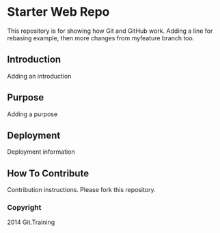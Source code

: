 # Starter Web Repo

This repository is for showing how Git and GitHub work. Adding a line for rebasing example, then more changes from myfeature branch too.

## Introduction

Adding an introduction

## Purpose

Adding a purpose

## Deployment

Deployment information

## How To Contribute

Contribution instructions. Please fork this repository.

### Copyright

2014 Git.Training